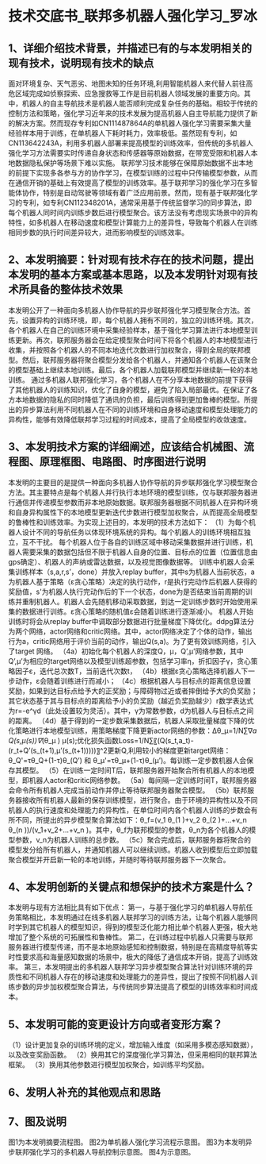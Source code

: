 # 技术交底书_联邦多机器人强化学习_罗冰

## 1、详细介绍技术背景，并描述已有的与本发明相关的现有技术，说明现有技术的缺点

<!-- 撰写指导：
只写与本发明有关的技术背景以及现有技术、现有技术的缺点。
 -->

面对环境复杂、天气恶劣、地图未知的任务环境,利用智能机器人来代替人前往高危区域完成如侦察探索、应急搜救等工作是目前机器人领域发展的重要方向。其中，机器人的自主导航技术是机器人能否顺利完成复杂任务的基础。相较于传统的控制方法和策略，强化学习近年来的技术发展为提高机器人自主导航能力提供了新的解决方案。然而现存专利如CN111487864A的单机器人强化学习需要采集大量经验样本用于训练，在单机器人下耗时耗力，效率极低。虽然现有专利，如CN113642243A，利用多机器人部署来提高模型的训练效率，但传统的多机器人强化学习方法需要实时传递自身状态和传感器等原始数据，在带宽受限和机器人本地数据隐私保护等场景下难以实施。
联邦学习技术能够在保障原始数据不出本地的前提下实现多各参与方的协作学习，在模型训练的过程中只传输模型参数，从而在通信开销的基础上有效提高了模型的训练效率。基于联邦学习的强化学习在多智能体协作，特别是自动驾驶等领域有着广泛应用前景。然而，现有基于联邦强化学习的专利，如专利CN112348201A，通常采用基于传统监督学习的同步算法，即每个机器人同时间内训练步数后进行模型聚合。该方法没有考虑现实场景中的异构特性，如多机器人在移动速度和模型计算能力上的差异性，导致每个机器人在训练相同步数的执行时间差异较大，进而影响模型的训练效率。

## 2、本发明摘要：针对现有技术存在的技术问题，提出本发明的基本方案或基本思路，以及本发明针对现有技术所具备的整体技术效果

<!-- 撰写指导：
不必描述实施细节，概括说明本发明的方案或思路，并说明由这种方案能带来的技术效果。
 -->

本发明公开了一种面向多机器人协作导航的异步联邦强化学习模型聚合方法。首先，设置异构的训练环境，即，每个机器人拥有不同的，独立的训练环境。其次，各个机器人在自己的训练环境中采集经验样本，基于强化学习算法进行本地模型训练更新。再次，联邦服务器会在给定模型聚合时间下将各个机器人的本地模型进行收集，并按照各个机器人的不同本地迭代次数进行加权聚合，得到全局的联邦模型。然后，联邦服务器将聚合模型分发给各个机器人，并通知各个机器人在该聚合的模型基础上继续本地训练。最后，各个机器人加载联邦模型并继续新一轮的本地训练。
通过多机器人联邦强化学习，各个机器人在不分享本地数据的前提下获得了其他机器人的训练知识，优化了自身的模型，避免了陷入局部最优。在保证了各方本地数据的隐私的同时降低了通讯的负担，最后训练得到更加鲁棒的模型。所提出的异步算法利用不同机器人在不同的训练环境和自身移动速度和模型处理能力的异构性，能够有效降低联邦学习过程的时间成本，提高了全局模型的收敛速度。

## 3、本发明技术方案的详细阐述，应该结合机械图、流程图、原理框图、电路图、时序图进行说明
<!-- 撰写指导：
3．1、充分说明本发明每一个详细技术方案，
3．2、本发明技术方案带来的效果的详细描述，不仅要说明本发明整体能带来的效果，而且由于某些技术特征可以直接导致的技术效果，也应该在这里结合技术特征的说明来描述效果；
3．3、充分说明所有可以实现本发明的实施方式，主要从实现本发明的细节角度考虑是否有相类似的方式方法或者其他变形的方法，如果有，则请列出。
 -->

本发明的主要目的是提供一种面向多机器人协作导航的异步联邦强化学习模型聚合方法。其主要特点是每个机器人并行执行本地环境的模型训练，仅与联邦服务器进行通信并传递模型参数而非本地原始数据。联邦服务器根据不同机器人在异构环境和自身异构属性下的本地模型更新迭代步数进行模型加权聚合，从而提高全局模型的鲁棒性和训练效率。为实现上述目的，本发明的技术方法如下：
（1）为每个机器人设计不同的导航任务以体现环境系统的异构。每个机器人的训练环境相互独立，互不干扰。
 每个机器人位于各自的训练区域中移动采集数据并进行训练，机器人需要采集的数据包括但不限于机器人自身的位置、目标点的位置（位置信息由gps确定）、机器人的声纳或雷达数据，以及视觉图像数据等。
 训练中机器人会采集训练样本（s,a,r,s’，done）并放入replay buffer，其中s为机器人当前状态，a为机器人基于策略（ε贪心策略）决定的执行动作，r是执行完动作后机器人获得的奖励值，s'为机器人执行完动作后的下一个状态，done为是否结束当前周期的训练并重制机器人。机器人会先随机移动采取数据，到达一定训练步数时开始使用采集的数据进行训练。ε贪心策略的随机值ε会随着训练进行逐渐减小。
 机器人开始训练时将会从replay buffer中调取部分数据进行批量梯度下降优化。ddpg算法分为两个网络，actor网络和critic网络。其中，actor网络决定了个体的动作，输出行为a，critic网络用于评价当前的动作，输出Q(s,a)。为了更有效训练网络，引入了target 网络。
（4a）初始化每个机器人的深度Q，μ，Q’,μ’网络参数，其中Q’,μ’为相应的target网络以及模型训练超参数，包括学习率η，折扣因子γ，贪心策略因子ε，迭代总次数T，当前迭代次数t，
（4b）根据ε贪心策略选择机器人下一步动作，ε会随着训练进行而减小；
（4c）根据机器人与目标点的距离信息设置奖励，如果到达目标点给予大的正奖励；与障碍物过近或者摔倒给予大的负奖励；其它状态基于其与目标点的距离给予小的负奖励（越近负奖励越少）r数学表达式为r=-e^γd（此处设置较为灵活）。其中，γ为常数参数，d为机器人与目标点之间的距离。
（4d）基于得到的一定步数采集数据后，机器人采取批量梯度下降的优化策略进行本地模型训练，用策略梯度下降更新actor网络的参数：∆θ_μ=1/N∑∇*a Q(s,μ(s))∇*(θ_μ ) μ(s);优化损失函数Loss=1/N∑〖(Q(s_t,a_t)-(r_t+Q’(s_(t+1),μ’(s_(t+1)))))〗^2更新Q,利用较小的梯度更新target网络：θ_Q'=τθ_Q+(1-τ)θ_(Q’) 和 θ_μ'=τθ_μ+(1-τ)θ_(μ’)。每训练一定步数机器人会保存其模型。
（5）在训练一定时间T后，联邦服务器开始聚合所有机器人的本地模型，即机器人actor和critic网络参数。
（5a）每间隔一定训练时间T，联邦服务器会命令所有机器人完成当前动作并停止等待联邦服务器聚合模型。
（5b）联邦服务器接收所有机器人最新的保存训练模型，进行聚合。由于环境的异构性以及不同机器人的执行速度和处理能力的异构性，在单位时间内各个机器人训练的步数会有所不同，所提出的异步模型聚合算法如下：θ_f=(v_1 θ_(1 )+v_2 θ_(2 )+...+v_n θ_(n ))/(v_1+v_2+...+v_n )。其中，θ_f为联邦模型的参数，θ_n为各个机器人的模型参数，v_n为机器人训练的总步数。
（5c）聚合完成后，联邦服务器将聚合的模型发分给所有机器人，并通知机器人可以继续训练。机器人收到模型后立即加载聚合模型并开启新一轮的本地训练，并随时等待联邦服务器下一次聚合。

## 4、本发明创新的关键点和想保护的技术方案是什么？

<!-- 撰写指导：
与已知的现有技术相比，本发明会有一些与其不同的关键区别点，这些关键区别点通常会带来明显的或重要的技术效果，这里请说明哪些点是关键区别点，并将这些点可能的组合方案都列举出来。 -->

本发明与现有方法相比具有如下优点：
第一，与基于强化学习的单机器人导航任务策略相比，本发明通过在线多机器人联邦学习的训练方法，让每个机器人能够同时学到其它机器人的模型知识，得到的模型泛化能力相比单个机器人更强，极大地增加了整个系统的可拓展性和鲁棒性。
第二，在训练过程中机器人只需要与联邦服务器进行模型传递，而不是本地原始感知和控制数据，特别是在高精度导航等实时性要求高和海量感知数据的场景中，极大的降低了通信成本开销，提高了训练效率。
第三，本发明提出的多机器人联邦学习异步模型聚合算法针对训练环境的异质性和不同机器人存在的移动速度和处理能力的差异性，提出了按照不同机器人训练步数的异步加权模型聚合算法，与传统同步算法提高了模型的训练效率和时间成本。

## 5、本发明可能的变更设计方向或者变形方案？
<!-- 撰写指导：
从整体考虑，是否有整体的替代或变形方案，或者对核心技术特征的替代或变形方案；主要根据本发明体现出来的设计思路，别人能不能想到其他的整体的替代方案来实现；
从另一个角度讲：考虑授权后，站在竞争对手的角度可能提出的回避设计方案。
 -->

（1）设计更加复杂的训练环境的定义，增加输入维度（如采用多模态感知数据），以及改变奖励函数。
（2）换用其它的深度强化学习算法，但采用相同的联邦算法框架。
（3）换用其他参数进行模型加权聚合，如训练平均奖励。

## 6、发明人补充的其他观点和思路
<!-- 撰写指导：
除1－5部分还需要补充的部分。
 -->

## 7、图及说明
<!-- 撰写指导：
1、交底书部分中未提及的附图标记不得在附图中出现，附图中未出现的附图标记不得在交底书文字中提及；
2、附图中除必须词语（如电路或程序的方框图、流程图、波形图等）外，尽量不要包含有其它文字注释；
3、同一部件或部分的附图标记在前后几幅附图中应一致，同一附图标记不得表示不同的部件或部分；
4、附图集中放在交底书文字之后；
5、附图中，零部件的编号可以用数字表示，也可以直接用零部件的名称来表示。
 -->

图1为本发明摘要流程图。
图2为单机器人强化学习流程示意图。
图3为本发明异步联邦强化学习的多机器人导航控制示意图。
图4为示意图。
